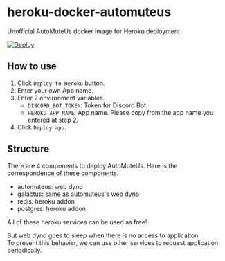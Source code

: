 # heroku-docker-automuteus
Unofficial AutoMuteUs docker image for Heroku deployment

[![Deploy](https://www.herokucdn.com/deploy/button.svg)](https://heroku.com/deploy)

## How to use

1. Click `Deploy to Heroku` button.
2. Enter your own App name.
3. Enter 2 environment variables.
   - `DISCORD_BOT_TOKEN`: Token for Discord Bot.
   - `HEROKU_APP_NAME`: App name. Please copy from the app name you entered at step 2.
4. Click `Deploy app`.

## Structure

There are 4 components to deploy AutoMuteUs.
Here is the correspondence of these components.

- automuteus: web dyno
- galactus: same as automuteus's web dyno
- redis: heroku addon
- postgres: heroku addon

All of these heroku services can be used as free!

But web dyno goes to sleep when there is no access to application.  
To prevent this behavier, we can use other services to request application periodically.
